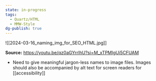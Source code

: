 ```yaml
---
state: in-progress
tags:
  - Quartz/HTML
  - MMW-Style
dg-publish: true
---
```

![[2024-03-16_naming_img_for_SEO_HTML.jpg]]

**Source:** https://youtu.be/qz0aGYrrlhU?si=M_xTPMIgUi5CFUAM

- Need to give meaningful jargon-less names to image files. Images should also be accompanied by alt text for screen readers for [[accessibility]]
